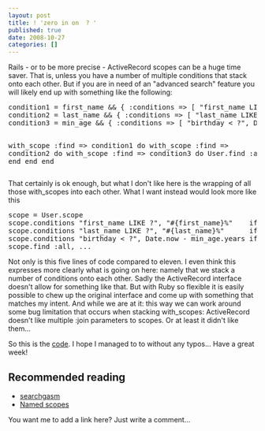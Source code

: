 ```yaml
---
layout: post
title: ! 'zero in on  ? '
published: true
date: 2008-10-27
categories: []
---
```

<p>Rails - or to be more precise - ActiveRecord scopes can be a huge time saver. That is, unless you have a number of multiple conditions that stack onto each other. But if you are in need of an "advanced search" feature you will likely end up with something like the following:</p>

<div class="CodeRay">
  <div class="code"><pre>condition1 = first_name &amp;&amp; { :conditions =&gt; [ &quot;first_name LIKE ?&quot;, &quot;#{first_name}%&quot; ] }
condition2 = last_name &amp;&amp; { :conditions =&gt; [ &quot;last_name LIKE ?&quot;, &quot;#{last_name}%&quot; ] }
condition3 = min_age &amp;&amp; { :conditions =&gt; [ &quot;birthday &lt; ?&quot;, Date.now - min_age.years ] }

with_scope :find =&gt; condition1 do
  with_scope :find =&gt; condition2 do
    with_scope :find =&gt; condition3 do
      User.find :all, ...
    end
  end
end</pre></div>
</div>


<p>That certainly is ok enough, but what I don't like here is the wrapping of all those with_scopes into each other. What I want instead would look more like this</p>

<div class="CodeRay">
  <div class="code"><pre>scope = User.scope 
scope.conditions &quot;first_name LIKE ?&quot;, &quot;#{first_name}%&quot;    if first_name
scope.conditions &quot;last_name LIKE ?&quot;, &quot;#{last_name}%&quot;      if last_name
scope.conditions &quot;birthday &lt; ?&quot;, Date.now - min_age.years if min_age
scope.find :all, ...</pre></div>
</div>


<p>Not only is this five lines of code compared to eleven. I even think this expresses more clearly what is going on here: namely that we stack a number of conditions onto each other. Sadly the ActiveRecord interface doesn't allow for something like that. But with Ruby so flexible it is easily possible to chew up the original interface and come up with something that matches my intent. And while we are at it: this way we can work around some bug limitation that occurs when stacking   with_scopes: ActiveRecord doesn't like multiple :join parameters to scopes. Or at least it didn't like them...</p>

<p>So this is the <a href="http://pastie.org/300499">code</a>. I hope I managed to to without any typos... Have a great week!</p>

<h2>Recommended reading</h2>

<ul>
<li><a href="http://www.binarylogic.com/2008/9/1/searchgasm-released">searchgasm</a></li>
<li><a href="http://ryandaigle.com/articles/2008/8/20/named-scope-it-s-not-just-for-conditions-ya-know">Named scopes</a></li>
</ul>
<p>You want me to add a link here? Just write a comment...</p>

